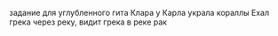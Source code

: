 задание для углубленного гита
Клара у Карла украла кораллы
Ехал грека через реку, видит грека в реке рак